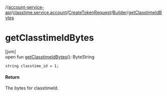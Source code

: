 //[account-service-api](../../../../index.md)/[classtime.service.account](../../index.md)/[CreateTokenRequest](../index.md)/[Builder](index.md)/[getClasstimeIdBytes](get-classtime-id-bytes.md)

# getClasstimeIdBytes

[jvm]\
open fun [getClasstimeIdBytes](get-classtime-id-bytes.md)(): ByteString

`string classtime_id = 1;`

#### Return

The bytes for classtimeId.
